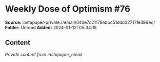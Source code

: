 # Weekly Dose of Optimism #76

**Source:** instapaper-private://email/040e7c21179abbc51ddd02717fe396ec/
**Folder:** Unread
**Added:** 2024-01-12T05:34:18




## Content
*Private content from instapaper_email*
